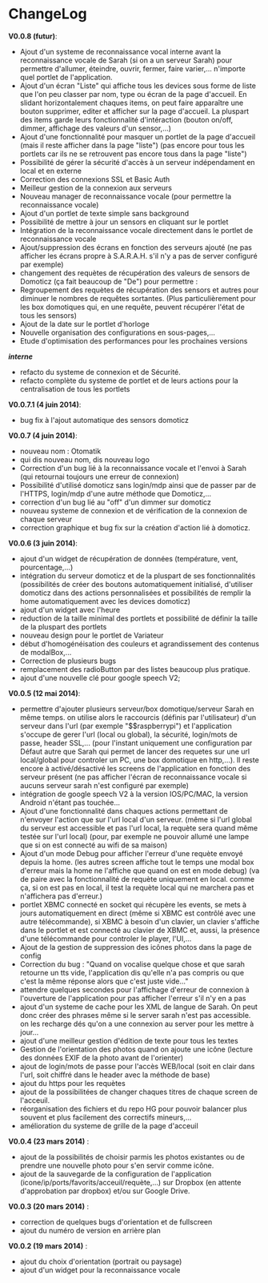 ChangeLog
=========
**V0.0.8 (futur)**:
 - Ajout d'un systeme de reconnaissance vocal interne avant la reconnaissance vocale de Sarah (si on a un serveur Sarah) pour permettre d'allumer, éteindre, ouvrir, fermer, faire varier,... n'importe quel portlet de l'application.
 - Ajout d'un écran "Liste" qui affiche tous les devices sous forme de liste que l'on peu classer par nom, type ou écran de la page d'accueil. En slidant horizontalement chaques items, on peut faire apparaître une bouton supprimer, editer et afficher sur la page d'accueil. La pluspart des items garde leurs fonctionnalité d'intéraction (bouton on/off, dimmer, affichage des valeurs d'un sensor,...)
 - Ajout d'une fonctionnalité pour masquer un portlet de la page d'accueil (mais il reste afficher dans la page "liste") (pas encore pour tous les portlets car ils ne se retrouvent pas encore tous dans la page "liste")
 - Possibilité de gérer la sécurité d'accès à un serveur indépendament en local et en externe
 - Correction des connexions SSL et Basic Auth
 - Meilleur gestion de la connexion aux serveurs
 - Nouveau manager de reconnaissance vocale (pour permettre la reconnaissance vocale)
 - Ajout d'un portlet de texte simple sans background
 - Possibilité de mettre à jour un sensors en cliquant sur le portlet
 - Intégration de la reconnaissance vocale directement dans le portlet de reconnaissance vocale
 - Ajout/suppression des écrans en fonction des serveurs ajouté (ne pas afficher les écrans propre à S.A.R.A.H. s'il n'y a pas de server configuré par exemple)
 - changement des requètes de récupération des valeurs de sensors de Domoticz (ça fait beaucoup de "De") pour permettre :
 - Regroupement des requètes de récupération des sensors et autres pour diminuer le nombres de requêtes sortantes. (Plus particulièrement pour les box domotiques qui, en une requête, peuvent récupérer l'état de tous les sensors)
 - Ajout de la date sur le portlet d'horloge
 - Nouvelle organisation des configurations en sous-pages,...
 - Etude d'optimisation des performances pour les prochaines versions

***interne***
 - refacto du systeme de connexion et de Sécurité.
 - refacto complète du systeme de portlet et de leurs actions pour la centralisation de tous les portlets
 
**V0.0.7.1 (4 juin 2014)**:
 - bug fix à l'ajout automatique des sensors domoticz
 
**V0.0.7 (4 juin 2014)**:
 - nouveau nom : Otomatik
 - qui dis nouveau nom, dis nouveau logo
 - Correction d'un bug lié à la reconnaissance vocale et l'envoi à Sarah (qui retournai toujours une erreur de connexion)
 - Possibilité d'utilisé domoticz sans login/mdp ainsi que de passer par de l'HTTPS, login/mdp d'une autre méthode que Domoticz,...
 - correction d'un bug lié au "off" d'un dimmer sur domoticz
 - nouveau systeme de connexion et de vérification de la connexion de chaque serveur
 - correction graphique et bug fix sur la création d'action lié à domoticz.

**V0.0.6 (3 juin 2014)**:
 - ajout d'un widget de récupération de données (température, vent, pourcentage,...)
 - intégration du serveur domoticz et de la pluspart de ses fonctionnalités (possibilités de créer des boutons automatiquement initialisé, d'utiliser domoticz dans des actions personnalisées et possibilités de remplir la home automatiquement avec les devices domoticz)
 - ajout d'un widget avec l'heure
 - reduction de la taille minimal des portlets et possibilité de définir la taille de la pluspart des portlets
 - nouveau design pour le portlet de Variateur
 - début d'homogénéisation des couleurs et agrandissement des contenus de modalBox,...
 - Correction de plusieurs bugs
 - remplacement des radioButton par des listes beaucoup plus pratique.
 - ajout d'une nouvelle clé pour google speech V2;
 
**V0.0.5 (12 mai 2014)**:
  - permettre d'ajouter plusieurs serveur/box domotique/serveur Sarah en même temps. on utilise alors le raccourcis (définis par l'utilisateur) d'un serveur dans l'url (par exemple "$$raspberrypi") et l'application s'occupe de gerer l'url (local ou global), la sécurité, login/mots de passe, header SSL,...
  	 (pour l'instant uniquement une configuration par Défaut autre que Sarah qui permet de lancer des requetes sur une url local/global pour controler un PC, une box domotique en http,...). Il reste encore à activé/désactivé les screens de l'application en fonction des serveur présent (ne pas afficher l'écran de reconnaissance vocale si aucuns serveur sarah n'est configuré par exemple)
  - intégration de google speech V2 à la version IOS/PC/MAC, la version Android n'étant pas touchée...
  - Ajout d'une fonctionnalité dans chaques actions permettant de n'envoyer l'action que sur l'url local d'un serveur. (même si l'url global du serveur est accessible et pas l'url local, la requète sera quand même testée sur l'url local) (pour, par exemple ne pouvoir allumé une lampe que si on est connecté au wifi de sa maison)
  - Ajout d'un mode Debug pour afficher l'erreur d'une requète envoyé depuis la home. (les autres screen affiche tout le temps une modal box d'erreur mais la home ne l'affiche que quand on est en mode debug) (va de paire avec la fonctionnalité de requète uniquement en local. comme ça, si on est pas en local, il test la requète local qui ne marchera pas et n'affichera pas d'erreur.)
  - portlet XBMC connecté en socket qui récupère les events, se mets à jours automatiquement en direct (même si XBMC est contrôlé avec une autre télécommande), si XBMC à besoin d'un clavier, un clavier s'affiche dans le portlet et est connecté au clavier de XBMC et, aussi, la présence d'une télécommande pour controler le player, l'UI,...
  - Ajout de la gestion de suppression des icônes photos dans la page de config
  - Correction du bug : "Quand on vocalise quelque chose et que sarah retourne un tts vide, l'application dis qu'elle n'a pas compris ou que c'est la même réponse alors que c'est juste vide..."
  - attendre quelques secondes pour l'affichage d'erreur de connexion à l'ouverture de l'application pour pas afficher l'erreur s'il n'y en a pas
  - ajout d'un systeme de cache pour les XML de langue de Sarah. On peut donc créer des phrases même si le server sarah n'est pas accessible. on les recharge dés qu'on a une connexion au server pour les mettre à jour...
  - ajout d'une meilleur gestion d'édition de texte pour tous les textes
  - Gestion de l'orientation des photos quand on ajoute une icône (lecture des données EXIF de la photo avant de l'orienter)
  - ajout de login/mots de passe pour l'accès WEB/local (soit en clair dans l'url, soit chiffré dans le header avec la méthode de base)
  - ajout du https pour les requètes
  - ajout de la possibilitées de changer chaques titres de chaque screen de l'acceuil.
  - réorganisation des fichiers et du repo HG pour pouvoir balancer plus souvent et plus facilement des correctifs mineurs,...
  - amélioration du systeme de grille de la page d'acceuil
  
**V0.0.4 (23 mars 2014)** :
  - ajout de la possibilités de choisir parmis les photos existantes ou de prendre une nouvelle photo pour s'en servir comme icône.
  - ajout de la sauvegarde de la configuration de l'application (icone/ip/ports/favorits/acceuil/requète,...) sur Dropbox (en attente d'approbation par dropbox) et/ou sur Google Drive.
  
**V0.0.3 (20 mars 2014)** :
  - correction de quelques bugs d'orientation et de fullscreen
  - ajout du numéro de version en arrière plan
 
**V0.0.2 (19 mars 2014)** :
  - ajout du choix d'orientation (portrait ou paysage)
  - ajout d'un widget pour la reconnaissance vocale
